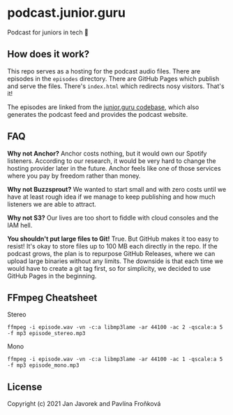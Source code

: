 # podcast.junior.guru

Podcast for juniors in tech 🐣

## How does it work?

This repo serves as a hosting for the podcast audio files. There are episodes in the `episodes` directory. There are GitHub Pages which publish and serve the files. There's `index.html` which redirects nosy visitors. That's it!

The episodes are linked from the [junior.guru codebase](https://github.com/honzajavorek/junior.guru/), which also generates the podcast feed and provides the podcast website.

## FAQ

**Why not Anchor?** Anchor costs nothing, but it would own our Spotify listeners. According to our research, it would be very hard to change the hosting provider later in the future. Anchor feels like one of those services where you pay by freedom rather than money.

**Why not Buzzsprout?** We wanted to start small and with zero costs until we have at least rough idea if we manage to keep publishing and how much listeners we are able to attract.

**Why not S3?** Our lives are too short to fiddle with cloud consoles and the IAM hell.

**You shouldn't put large files to Git!** True. But GitHub makes it too easy to resist! It's okay to store files up to 100 MB each directly in the repo. If the podcast grows, the plan is to repurpose GitHub Releases, where we can upload large binaries without any limits. The downside is that each time we would have to create a git tag first, so for simplicity, we decided to use GitHub Pages in the beginning.

## FFmpeg Cheatsheet

Stereo

```
ffmpeg -i episode.wav -vn -c:a libmp3lame -ar 44100 -ac 2 -qscale:a 5 -f mp3 episode_stereo.mp3
```

Mono

```
ffmpeg -i episode.wav -vn -c:a libmp3lame -ar 44100 -ac 1 -qscale:a 5 -f mp3 episode_mono.mp3
```

## License

Copyright (c) 2021 Jan Javorek and Pavlína Froňková
